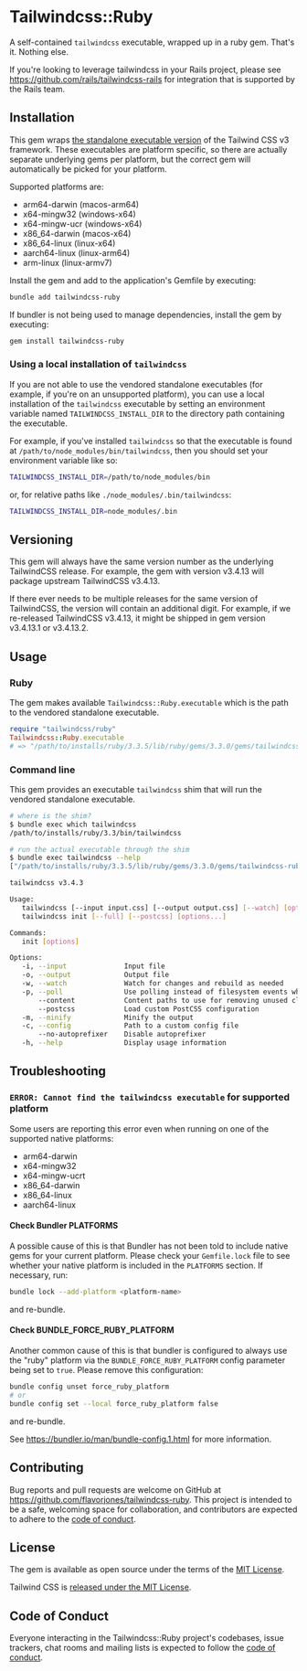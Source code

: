 # Tailwindcss::Ruby

A self-contained `tailwindcss` executable, wrapped up in a ruby gem. That's it. Nothing else.

If you're looking to leverage tailwindcss in your Rails project, please see https://github.com/rails/tailwindcss-rails for integration that is supported by the Rails team.


## Installation

This gem wraps [the standalone executable version](https://tailwindcss.com/blog/standalone-cli) of the Tailwind CSS v3 framework. These executables are platform specific, so there are actually separate underlying gems per platform, but the correct gem will automatically be picked for your platform.

Supported platforms are:

- arm64-darwin (macos-arm64)
- x64-mingw32 (windows-x64)
- x64-mingw-ucr (windows-x64)
- x86_64-darwin (macos-x64)
- x86_64-linux (linux-x64)
- aarch64-linux (linux-arm64)
- arm-linux (linux-armv7)

Install the gem and add to the application's Gemfile by executing:

```bash
bundle add tailwindcss-ruby
```

If bundler is not being used to manage dependencies, install the gem by executing:

```bash
gem install tailwindcss-ruby
```

### Using a local installation of `tailwindcss`

If you are not able to use the vendored standalone executables (for example, if you're on an unsupported platform), you can use a local installation of the `tailwindcss` executable by setting an environment variable named `TAILWINDCSS_INSTALL_DIR` to the directory path containing the executable.

For example, if you've installed `tailwindcss` so that the executable is found at `/path/to/node_modules/bin/tailwindcss`, then you should set your environment variable like so:

``` sh
TAILWINDCSS_INSTALL_DIR=/path/to/node_modules/bin
```

or, for relative paths like `./node_modules/.bin/tailwindcss`:

``` sh
TAILWINDCSS_INSTALL_DIR=node_modules/.bin
```


## Versioning

This gem will always have the same version number as the underlying TailwindCSS release. For example, the gem with version v3.4.13 will package upstream TailwindCSS v3.4.13.

If there ever needs to be multiple releases for the same version of TailwindCSS, the version will contain an additional digit. For example, if we re-released TailwindCSS v3.4.13, it might be shipped in gem version v3.4.13.1 or v3.4.13.2.


## Usage

### Ruby

The gem makes available `Tailwindcss::Ruby.executable` which is the path to the vendored standalone executable.

``` ruby
require "tailwindcss/ruby"
Tailwindcss::Ruby.executable
# => "/path/to/installs/ruby/3.3.5/lib/ruby/gems/3.3.0/gems/tailwindcss-ruby-0.1.0-x86_64-linux/exe/x86_64-linux/tailwindcss"
```


### Command line

This gem provides an executable `tailwindcss` shim that will run the vendored standalone executable.

``` bash
# where is the shim?
$ bundle exec which tailwindcss
/path/to/installs/ruby/3.3/bin/tailwindcss

# run the actual executable through the shim
$ bundle exec tailwindcss --help
["/path/to/installs/ruby/3.3.5/lib/ruby/gems/3.3.0/gems/tailwindcss-ruby-0.1.0-x86_64-linux/exe/x86_64-linux/tailwindcss", "--help"]

tailwindcss v3.4.3

Usage:
   tailwindcss [--input input.css] [--output output.css] [--watch] [options...]
   tailwindcss init [--full] [--postcss] [options...]

Commands:
   init [options]

Options:
   -i, --input              Input file
   -o, --output             Output file
   -w, --watch              Watch for changes and rebuild as needed
   -p, --poll               Use polling instead of filesystem events when watching
       --content            Content paths to use for removing unused classes
       --postcss            Load custom PostCSS configuration
   -m, --minify             Minify the output
   -c, --config             Path to a custom config file
       --no-autoprefixer    Disable autoprefixer
   -h, --help               Display usage information
```


## Troubleshooting

### `ERROR: Cannot find the tailwindcss executable` for supported platform

Some users are reporting this error even when running on one of the supported native platforms:

- arm64-darwin
- x64-mingw32
- x64-mingw-ucrt
- x86_64-darwin
- x86_64-linux
- aarch64-linux

#### Check Bundler PLATFORMS

A possible cause of this is that Bundler has not been told to include native gems for your current platform. Please check your `Gemfile.lock` file to see whether your native platform is included in the `PLATFORMS` section. If necessary, run:

``` sh
bundle lock --add-platform <platform-name>
```

and re-bundle.


#### Check BUNDLE_FORCE_RUBY_PLATFORM

Another common cause of this is that bundler is configured to always use the "ruby" platform via the
`BUNDLE_FORCE_RUBY_PLATFORM` config parameter being set to `true`. Please remove this configuration:

``` sh
bundle config unset force_ruby_platform
# or
bundle config set --local force_ruby_platform false
```

and re-bundle.

See https://bundler.io/man/bundle-config.1.html for more information.


## Contributing

Bug reports and pull requests are welcome on GitHub at https://github.com/flavorjones/tailwindcss-ruby. This project is intended to be a safe, welcoming space for collaboration, and contributors are expected to adhere to the [code of conduct](https://github.com/flavorjones/tailwindcss-ruby/blob/main/CODE_OF_CONDUCT.md).

## License

The gem is available as open source under the terms of the [MIT License](https://opensource.org/licenses/MIT).

Tailwind CSS is [released under the MIT License](https://github.com/tailwindlabs/tailwindcss/blob/next/LICENSE).

## Code of Conduct

Everyone interacting in the Tailwindcss::Ruby project's codebases, issue trackers, chat rooms and mailing lists is expected to follow the [code of conduct](https://github.com/flavorjones/tailwindcss-ruby/blob/main/CODE_OF_CONDUCT.md).

